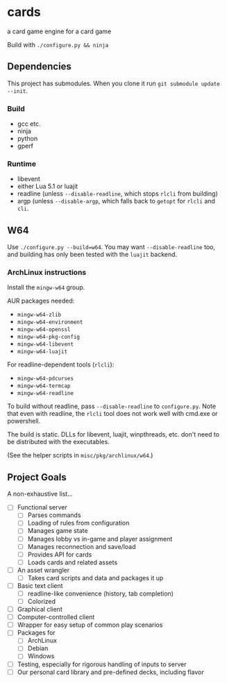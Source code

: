 # cards
a card game engine for a card game

Build with `./configure.py && ninja`

## Dependencies

This project has submodules. When you clone it run `git submodule update
--init`.

### Build

 - gcc etc.
 - ninja
 - python
 - gperf

### Runtime

 - libevent
 - either Lua 5.1 or luajit
 - readline (unless `--disable-readline`, which stops `rlcli` from building)
 - argp (unless `--disable-argp`, which falls back to `getopt` for `rlcli` and
   `cli`.

## W64

Use `./configure.py --build=w64`. You may want `--disable-readline` too, and
building has only been tested with the `luajit` backend.

### ArchLinux instructions

Install the `mingw-w64` group.

AUR packages needed:

 - `mingw-w64-zlib`
 - `mingw-w64-environment`
 - `mingw-w64-openssl`
 - `mingw-w64-pkg-config`
 - `mingw-w64-libevent`
 - `mingw-w64-luajit`

For readline-dependent tools (`rlcli`):

 - `mingw-w64-pdcurses`
 - `mingw-w64-termcap`
 - `mingw-w64-readline`

To build without readline, pass `--disable-readline` to `configure.py`. Note
that even with readline, the `rlcli` tool does not work well with cmd.exe or
powershell.

The build is static. DLLs for libevent, luajit, winpthreads, etc. don't need
to be distributed with the executables.

(See the helper scripts in `misc/pkg/archlinux/w64`.)

## Project Goals

A non-exhaustive list...

 - [ ] Functional server
   - [ ] Parses commands
   - [ ] Loading of rules from configuration
   - [ ] Manages game state
   - [ ] Manages lobby vs in-game and player assignment
   - [ ] Manages reconnection and save/load
   - [ ] Provides API for cards
   - [ ] Loads cards and related assets
 - [ ] An asset wrangler
   - [ ] Takes card scripts and data and packages it up
 - [ ] Basic text client
   - [ ] readline-like convenience (history, tab completion)
   - [ ] Colorized
 - [ ] Graphical client
 - [ ] Computer-controlled client
 - [ ] Wrapper for easy setup of common play scenarios
 - [ ] Packages for
   - [ ] ArchLinux
   - [ ] Debian
   - [ ] Windows
 - [ ] Testing, especially for rigorous handling of inputs to server
 - [ ] Our personal card library and pre-defined decks, including flavor
